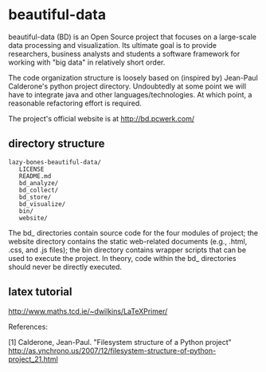 beautiful-data
==============

beautiful-data (BD) is an Open Source project that focuses on a large-scale data processing and visualization.  Its ultimate goal is to provide researchers, business analysts and students a software framework for working with "big data" in relatively short order.

The code organization structure is loosely based on (inspired by) Jean-Paul Calderone's python project directory.  Undoubtedly at some point we will have to integrate java and other languages/technologies.  At which point, a reasonable refactoring effort is required.

The project's official website is at http://bd.pcwerk.com/


directory structure
-------------------

    lazy-bones-beautiful-data/
       LICENSE
       README.md
       bd_analyze/
       bd_collect/
       bd_store/
       bd_visualize/
       bin/
       website/

The bd_ directories contain source code for the four modules of project; the website directory contains the static web-related documents (e.g., .html, .css, and .js files); the bin directory contains wrapper scripts that can be used to execute the project.  In theory, code within the bd_ directories should never be directly executed.

latex tutorial
--------------

http://www.maths.tcd.ie/~dwilkins/LaTeXPrimer/

References:

[1] Calderone, Jean-Paul.  "Filesystem structure of a Python project" http://as.ynchrono.us/2007/12/filesystem-structure-of-python-project_21.html
